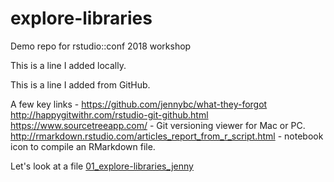 # explore-libraries
Demo repo for rstudio::conf 2018 workshop

This is a line I added locally.

This is a line I added from GitHub.

A few key links - 
  https://github.com/jennybc/what-they-forgot
  http://happygitwithr.com/rstudio-git-github.html
  https://www.sourcetreeapp.com/ - Git versioning viewer for Mac or PC.
  http://rmarkdown.rstudio.com/articles_report_from_r_script.html - notebook icon to compile an RMarkdown file.
  
  Let's look at a file
  [01_explore-libraries_jenny](01_explore-libraries_jenny.md)
